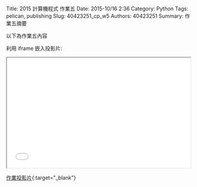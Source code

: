 Title: 2015 計算機程式 作業五
Date: 2015-10/16 2:36
Category: Python
Tags: pelican, publishing
Slug: 40423251_cp_w5
Authors: 40423251
Summary: 作業五摘要

以下為作業五內容

利用 iframe 嵌入投影片:

<iframe src="40423251_cp_w5_p.html" width="500" height="300"></iframe>

[作業投影片](40423251_cp_w5_p.html){:target="_blank"}